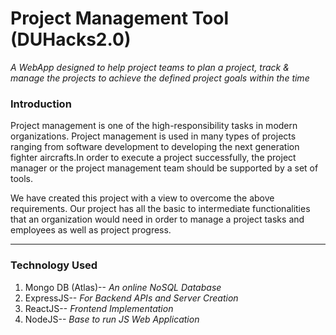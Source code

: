 <h1>Project Management Tool (DUHacks2.0)</h1>
<i>A WebApp designed to help project teams to plan a project, track & manage the projects to achieve the defined project goals within the time</i>

<h3>Introduction</h3>

<p>Project management is one of the high-responsibility tasks in modern organizations. Project management is used in many types of projects ranging from software development to developing the next generation fighter aircrafts.In order to execute a project successfully, the project manager or the project management team should be supported by a set of tools.</p>

<p>We have created this project with a view to overcome the above requirements. Our project has all the basic to intermediate functionalities that an organization would need in order to manage a project tasks and employees as well as project progress.</p>
<hr>

<h3>Technology Used</h3>

<ol>
  <li>Mongo DB (Atlas)-- <i>An online NoSQL Database</i></li>
  <li>ExpressJS-- <i>For Backend APIs and Server Creation</i></li>
  <li>ReactJS-- <i>Frontend Implementation</i></li>
  <li>NodeJS-- <i>Base to run JS Web Application</i></li>
</ol>
